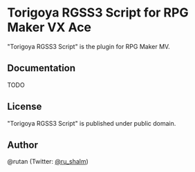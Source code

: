 # Torigoya RGSS3 Script for RPG Maker VX Ace

"Torigoya RGSS3 Script" is the plugin for RPG Maker MV.

## Documentation

TODO

## License

"Torigoya RGSS3 Script" is published under public domain.

## Author

@rutan (Twitter: [@ru_shalm](https://twitter.com/ru_shalm))

